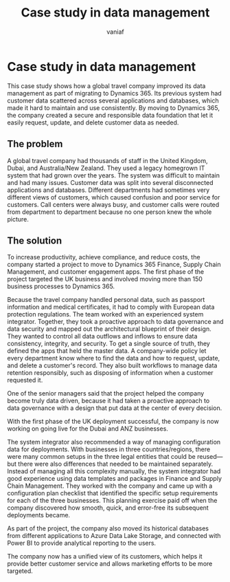 ﻿---
title: Case study in data management
description: Read a case study about a travel company that moved from a system with fragmented customer data to a Dynamics 365 solution with a unified, secure data foundation.
author: vaniaf
ms.author: vaniaf
ms.date: 01/17/2024
ms.topic: conceptual
ms.custom:
  - ai-seo-date: 01/17/2024
  - ai-gen-docs-bap
  - ai-gen-title
  - ai-gen-desc
content_well_notification: AI-contribution
---

# Case study in data management

This case study shows how a global travel company improved its data management as part of migrating to Dynamics 365. Its previous system had customer data scattered across several applications and databases, which made it hard to maintain and use consistently. By moving to Dynamics 365, the company created a secure and responsible data foundation that let it easily request, update, and delete customer data as needed.

## The problem

A global travel company had thousands of staff in the United Kingdom, Dubai, and Australia/New Zealand. They used a legacy homegrown IT system that had grown over the years. The system was difficult to maintain and had many issues. Customer data was split into several disconnected applications and databases. Different departments had sometimes very different views of customers, which caused confusion and poor service for customers. Call centers were always busy, and customer calls were routed from department to department because no one person knew the whole picture.

## The solution

To increase productivity, achieve compliance, and reduce costs, the company started a project to move to Dynamics 365 Finance, Supply Chain Management, and customer engagement apps. The first phase of the project targeted the UK business and involved moving more than 150 business processes to Dynamics 365.

Because the travel company handled personal data, such as passport information and medical certificates, it had to comply with European data protection regulations. The team worked with an experienced system integrator. Together, they took a proactive approach to data governance and data security and mapped out the architectural blueprint of their design. They wanted to control all data outflows and inflows to ensure data consistency, integrity, and security. To get a single source of truth, they defined the apps that held the master data. A company-wide policy let every department know where to find the data and how to request, update, and delete a customer's record. They also built workflows to manage data retention responsibly, such as disposing of information when a customer requested it.

One of the senior managers said that the project helped the company become truly data driven, because it had taken a proactive approach to data governance with a design that put data at the center of every decision.

With the first phase of the UK deployment successful, the company is now working on going live for the Dubai and ANZ businesses.

The system integrator also recommended a way of managing configuration data for deployments. With businesses in three countries/regions, there were many common setups in the three legal entities that could be reused&mdash;but there were also differences that needed to be maintained separately. Instead of managing all this complexity manually, the system integrator had good experience using data templates and packages in Finance and Supply Chain Management. They worked with the company and came up with a configuration plan checklist that identified the specific setup requirements for each of the three businesses. This planning exercise paid off when the company discovered how smooth, quick, and error-free its subsequent deployments became.

As part of the project, the company also moved its historical databases from different applications to Azure Data Lake Storage, and connected with Power BI to provide analytical reporting to the users.

The company now has a unified view of its customers, which helps it provide better customer service and allows marketing efforts to be more targeted.
